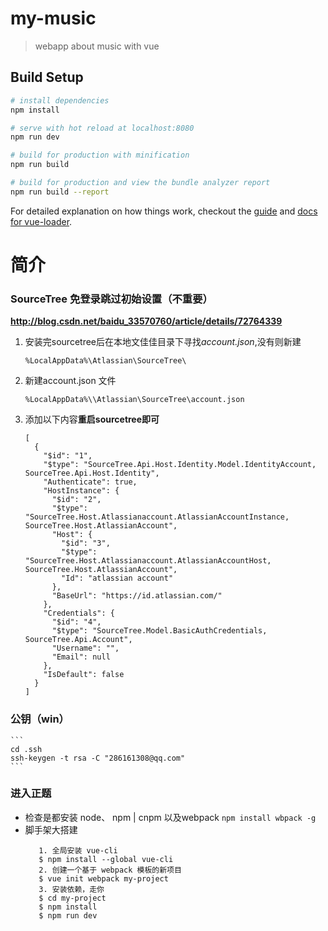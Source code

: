 # my-music

> webapp about music with vue 

## Build Setup

``` bash
# install dependencies
npm install

# serve with hot reload at localhost:8080
npm run dev

# build for production with minification
npm run build

# build for production and view the bundle analyzer report
npm run build --report
```

For detailed explanation on how things work, checkout the [guide](http://vuejs-templates.github.io/webpack/) and [docs for vue-loader](http://vuejs.github.io/vue-loader).


# 简介

### SourceTree 免登录跳过初始设置（不重要）
**http://blog.csdn.net/baidu_33570760/article/details/72764339**
   1. 安装完sourcetree后在本地文佳佳目录下寻找*account.json*,没有则新建
      ```
      %LocalAppData%\Atlassian\SourceTree\
      ```
   2. 新建account.json 文件
      ```
      %LocalAppData%\\Atlassian\SourceTree\account.json
      ```
   3. 添加以下内容**重启sourcetree即可**
      ```
      [
        {
          "$id": "1",
          "$type": "SourceTree.Api.Host.Identity.Model.IdentityAccount, SourceTree.Api.Host.Identity",
          "Authenticate": true,
          "HostInstance": {
            "$id": "2",
            "$type": "SourceTree.Host.Atlassianaccount.AtlassianAccountInstance, SourceTree.Host.AtlassianAccount",
            "Host": {
              "$id": "3",
              "$type": "SourceTree.Host.Atlassianaccount.AtlassianAccountHost, SourceTree.Host.AtlassianAccount",
              "Id": "atlassian account"
            },
            "BaseUrl": "https://id.atlassian.com/"
          },
          "Credentials": {
            "$id": "4",
            "$type": "SourceTree.Model.BasicAuthCredentials, SourceTree.Api.Account",
            "Username": "",
            "Email": null
          },
          "IsDefault": false
        }
      ]
      ```
      
###  公钥（win）
    ```
    cd .ssh
    ssh-keygen -t rsa -C "286161308@qq.com"
    ```
      
 ### 进入正题
 
  * 检查是都安装 node、 npm | cnpm  以及webpack ```npm install wbpack -g```
  * 脚手架大搭建
    ```
       1. 全局安装 vue-cli
       $ npm install --global vue-cli
       2. 创建一个基于 webpack 模板的新项目
       $ vue init webpack my-project
       3. 安装依赖，走你
       $ cd my-project
       $ npm install
       $ npm run dev
    ```
    
###             
